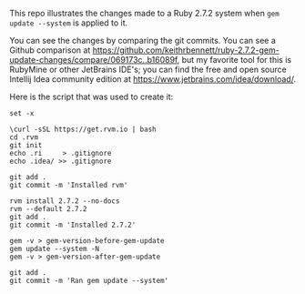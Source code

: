 This repo illustrates the changes made to a Ruby 2.7.2 system when `gem update --system` is applied to it.

You can see the changes by comparing the git commits. You can see a Github comparison at https://github.com/keithrbennett/ruby-2.7.2-gem-update-changes/compare/069173c..b16089f, but my favorite tool for this is RubyMine or other JetBrains IDE's; you can find the free and open source Intellij Idea community edition at https://www.jetbrains.com/idea/download/.

Here is the script that was used to create it:

```
set -x
 
\curl -sSL https://get.rvm.io | bash
cd .rvm
git init
echo .ri     > .gitignore
echo .idea/ >> .gitignore

git add .
git commit -m 'Installed rvm'

rvm install 2.7.2 --no-docs
rvm --default 2.7.2
git add .
git commit -m 'Installed 2.7.2'

gem -v > gem-version-before-gem-update
gem update --system -N
gem -v > gem-version-after-gem-update

git add .
git commit -m 'Ran gem update --system'

```

